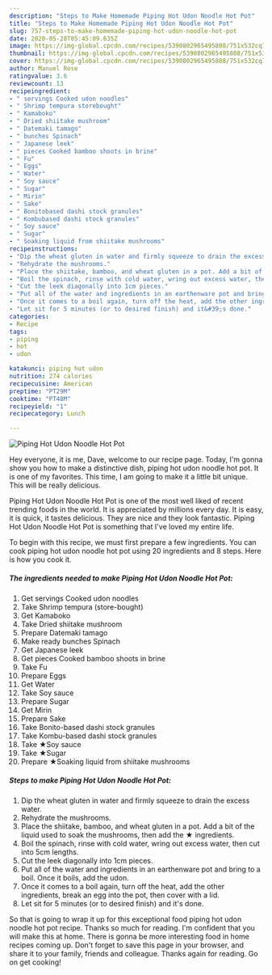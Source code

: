 ```yaml
---
description: "Steps to Make Homemade Piping Hot Udon Noodle Hot Pot"
title: "Steps to Make Homemade Piping Hot Udon Noodle Hot Pot"
slug: 757-steps-to-make-homemade-piping-hot-udon-noodle-hot-pot
date: 2020-05-28T05:45:09.635Z
image: https://img-global.cpcdn.com/recipes/5390802965495808/751x532cq70/piping-hot-udon-noodle-hot-pot-recipe-main-photo.jpg
thumbnail: https://img-global.cpcdn.com/recipes/5390802965495808/751x532cq70/piping-hot-udon-noodle-hot-pot-recipe-main-photo.jpg
cover: https://img-global.cpcdn.com/recipes/5390802965495808/751x532cq70/piping-hot-udon-noodle-hot-pot-recipe-main-photo.jpg
author: Manuel Rose
ratingvalue: 3.6
reviewcount: 13
recipeingredient:
- " servings Cooked udon noodles"
- " Shrimp tempura storebought"
- " Kamaboko"
- " Dried shiitake mushroom"
- " Datemaki tamago"
- " bunches Spinach"
- " Japanese leek"
- " pieces Cooked bamboo shoots in brine"
- " Fu"
- " Eggs"
- " Water"
- " Soy sauce"
- " Sugar"
- " Mirin"
- " Sake"
- " Bonitobased dashi stock granules"
- " Kombubased dashi stock granules"
- " Soy sauce"
- " Sugar"
- " Soaking liquid from shiitake mushrooms"
recipeinstructions:
- "Dip the wheat gluten in water and firmly squeeze to drain the excess water."
- "Rehydrate the mushrooms."
- "Place the shiitake, bamboo, and wheat gluten in a pot. Add a bit of the liquid used to soak the mushrooms, then add the ★ ingredients."
- "Boil the spinach, rinse with cold water, wring out excess water, then cut into 5cm lengths."
- "Cut the leek diagonally into 1cm pieces."
- "Put all of the water and ingredients in an earthenware pot and bring to a boil. Once it boils, add the udon."
- "Once it comes to a boil again, turn off the heat, add the other ingredients, break an egg into the pot, then cover with a lid."
- "Let sit for 5 minutes (or to desired finish) and it&#39;s done."
categories:
- Recipe
tags:
- piping
- hot
- udon

katakunci: piping hot udon 
nutrition: 274 calories
recipecuisine: American
preptime: "PT29M"
cooktime: "PT48M"
recipeyield: "1"
recipecategory: Lunch

---
```



![Piping Hot Udon Noodle Hot Pot](https://img-global.cpcdn.com/recipes/5390802965495808/751x532cq70/piping-hot-udon-noodle-hot-pot-recipe-main-photo.jpg)

Hey everyone, it is me, Dave, welcome to our recipe page. Today, I'm gonna show you how to make a distinctive dish, piping hot udon noodle hot pot. It is one of my favorites. This time, I am going to make it a little bit unique. This will be really delicious.

Piping Hot Udon Noodle Hot Pot is one of the most well liked of recent trending foods in the world. It is appreciated by millions every day. It is easy, it is quick, it tastes delicious. They are nice and they look fantastic. Piping Hot Udon Noodle Hot Pot is something that I've loved my entire life.




To begin with this recipe, we must first prepare a few ingredients. You can cook piping hot udon noodle hot pot using 20 ingredients and 8 steps. Here is how you cook it.

<!--inarticleads1-->

##### The ingredients needed to make Piping Hot Udon Noodle Hot Pot:

1. Get  servings Cooked udon noodles
1. Take  Shrimp tempura (store-bought)
1. Get  Kamaboko
1. Take  Dried shiitake mushroom
1. Prepare  Datemaki tamago
1. Make ready  bunches Spinach
1. Get  Japanese leek
1. Get  pieces Cooked bamboo shoots in brine
1. Take  Fu
1. Prepare  Eggs
1. Get  Water
1. Take  Soy sauce
1. Prepare  Sugar
1. Get  Mirin
1. Prepare  Sake
1. Take  Bonito-based dashi stock granules
1. Take  Kombu-based dashi stock granules
1. Take  ★Soy sauce
1. Take  ★Sugar
1. Prepare  ★Soaking liquid from shiitake mushrooms




<!--inarticleads2-->

##### Steps to make Piping Hot Udon Noodle Hot Pot:

1. Dip the wheat gluten in water and firmly squeeze to drain the excess water.
1. Rehydrate the mushrooms.
1. Place the shiitake, bamboo, and wheat gluten in a pot. Add a bit of the liquid used to soak the mushrooms, then add the ★ ingredients.
1. Boil the spinach, rinse with cold water, wring out excess water, then cut into 5cm lengths.
1. Cut the leek diagonally into 1cm pieces.
1. Put all of the water and ingredients in an earthenware pot and bring to a boil. Once it boils, add the udon.
1. Once it comes to a boil again, turn off the heat, add the other ingredients, break an egg into the pot, then cover with a lid.
1. Let sit for 5 minutes (or to desired finish) and it&#39;s done.




So that is going to wrap it up for this exceptional food piping hot udon noodle hot pot recipe. Thanks so much for reading. I'm confident that you will make this at home. There is gonna be more interesting food in home recipes coming up. Don't forget to save this page in your browser, and share it to your family, friends and colleague. Thanks again for reading. Go on get cooking!
